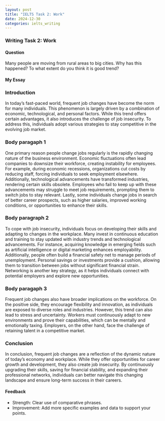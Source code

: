 ```yaml
---
layout: post
title: "IELTS Task 2: Work"
date: 2024-12-30
categories: ielts_writing
---
```


### Writing Task 2: Work

#### Question
Many people are moving from rural areas to big cities. Why has this happened? To what extent do you think it is good trend?

#### My Essay
### Introduction
In today’s fast-paced world, frequent job changes have become the norm for many individuals. This phenomenon is largely driven by a combination of economic, technological, and personal factors. While this trend offers certain advantages, it also introduces the challenge of job insecurity. To address this, individuals adopt various strategies to stay competitive in the evolving job market.

### Body paragaph 1
One primary reason people change jobs regularly is the rapidly changing nature of the business environment. Economic fluctuations often lead companies to downsize their workforce, creating instability for employees. For example, during economic recessions, organizations cut costs by reducing staff, forcing individuals to seek employment elsewhere. Additionally, technological advancements have transformed industries, rendering certain skills obsolete. Employees who fail to keep up with these advancements may struggle to meet job requirements, prompting them to switch jobs to stay relevant. Lastly, some individuals change jobs in search of better career prospects, such as higher salaries, improved working conditions, or opportunities to enhance their skills.

### Body paragraph 2
To cope with job insecurity, individuals focus on developing their skills and adapting to changes in the workplace. Many invest in continuous education and training to stay updated with industry trends and technological advancements. For instance, acquiring knowledge in emerging fields such as artificial intelligence or digital marketing enhances employability. Additionally, people often build a financial safety net to manage periods of unemployment. Personal savings or investments provide a cushion, allowing them to transition between jobs without significant financial strain. Networking is another key strategy, as it helps individuals connect with potential employers and explore new opportunities.

### Body paragaph 3
Frequent job changes also have broader implications on the workforce. On the positive side, they encourage flexibility and innovation, as individuals are exposed to diverse roles and industries. However, this trend can also lead to stress and uncertainty. Workers must continuously adapt to new environments and prove their capabilities, which can be mentally and emotionally taxing. Employers, on the other hand, face the challenge of retaining talent in a competitive market.

### Conclusion
In conclusion, frequent job changes are a reflection of the dynamic nature of today’s economy and workplace. While they offer opportunities for career growth and development, they also create job insecurity. By continuously upgrading their skills, saving for financial stability, and expanding their professional networks, individuals can better navigate this changing landscape and ensure long-term success in their careers.

#### Feedback
- Strength: Clear use of comparative phrases.
- Improvement: Add more specific examples and data to support your points.
